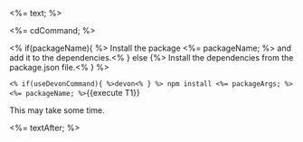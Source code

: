 <%= text; %>

<%= cdCommand; %>

<% if(packageName){ %>
Install the package <%= packageName; %> and add it to the dependencies.<% } else {%>
Install the dependencies from the package.json file.<% } %>

`<% if(useDevonCommand){ %>devon<% } %> npm install <%= packageArgs; %> <%= packageName; %>`{{execute T1}}

This may take some time.

<%= textAfter; %>